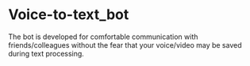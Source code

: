 # Voice-to-text_bot
The bot is developed for comfortable communication with friends/colleagues without the fear that your voice/video may be saved during text processing.
